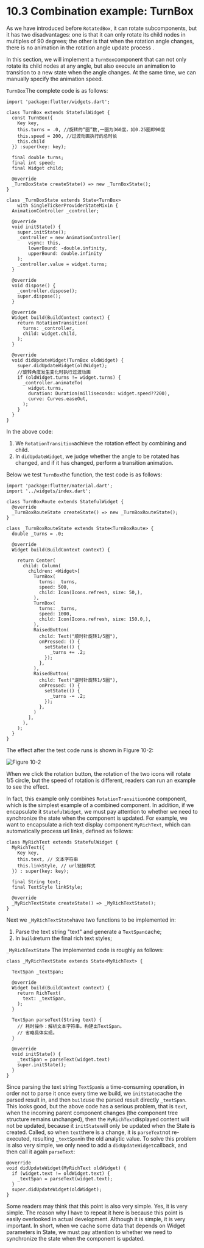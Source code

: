 # 10.3 Combination example: TurnBox

As we have introduced before `RotatedBox`, it can rotate subcomponents, but it has two disadvantages: one is that it can only rotate its child nodes in multiples of 90 degrees; the other is that when the rotation angle changes, there is no animation in the rotation angle update process .

In this section, we will implement a `TurnBox`component that can not only rotate its child nodes at any angle, but also execute an animation to transition to a new state when the angle changes. At the same time, we can manually specify the animation speed.

`TurnBox`The complete code is as follows:

```
import 'package:flutter/widgets.dart';

class TurnBox extends StatefulWidget {
  const TurnBox({
    Key key,
    this.turns = .0, //旋转的“圈”数,一圈为360度，如0.25圈即90度
    this.speed = 200, //过渡动画执行的总时长
    this.child
  }) :super(key: key);

  final double turns;
  final int speed;
  final Widget child;

  @override
  _TurnBoxState createState() => new _TurnBoxState();
}

class _TurnBoxState extends State<TurnBox>
    with SingleTickerProviderStateMixin {
  AnimationController _controller;

  @override
  void initState() {
    super.initState();
    _controller = new AnimationController(
        vsync: this,
        lowerBound: -double.infinity,
        upperBound: double.infinity
    );
    _controller.value = widget.turns;
  }

  @override
  void dispose() {
    _controller.dispose();
    super.dispose();
  }

  @override
  Widget build(BuildContext context) {
    return RotationTransition(
      turns: _controller,
      child: widget.child,
    );
  }

  @override
  void didUpdateWidget(TurnBox oldWidget) {
    super.didUpdateWidget(oldWidget);
    //旋转角度发生变化时执行过渡动画  
    if (oldWidget.turns != widget.turns) {
      _controller.animateTo(
        widget.turns,
        duration: Duration(milliseconds: widget.speed??200),
        curve: Curves.easeOut,
      );
    }
  }
}

```

In the above code:

1.  We `RotationTransition`achieve the rotation effect by combining and child.
2.  In `didUpdateWidget`, we judge whether the angle to be rotated has changed, and if it has changed, perform a transition animation.

Below we test `TurnBox`the function, the test code is as follows:

```
import 'package:flutter/material.dart';
import '../widgets/index.dart';

class TurnBoxRoute extends StatefulWidget {
  @override
  _TurnBoxRouteState createState() => new _TurnBoxRouteState();
}

class _TurnBoxRouteState extends State<TurnBoxRoute> {
  double _turns = .0;

  @override
  Widget build(BuildContext context) {

    return Center(
      child: Column(
        children: <Widget>[
          TurnBox(
            turns: _turns,
            speed: 500,
            child: Icon(Icons.refresh, size: 50,),
          ),
          TurnBox(
            turns: _turns,
            speed: 1000,
            child: Icon(Icons.refresh, size: 150.0,),
          ),
          RaisedButton(
            child: Text("顺时针旋转1/5圈"),
            onPressed: () {
              setState(() {
                _turns += .2;
              });
            },
          ),
          RaisedButton(
            child: Text("逆时针旋转1/5圈"),
            onPressed: () {
              setState(() {
                _turns -= .2;
              });
            },
          )
        ],
      ),
    );
  }
}

```

The effect after the test code runs is shown in Figure 10-2:

![Figure 10-2](https://pcdn.flutterchina.club/imgs/10-2.png)

When we click the rotation button, the rotation of the two icons will rotate 1/5 circle, but the speed of rotation is different, readers can run an example to see the effect.

In fact, this example only combines `RotationTransition`one component, which is the simplest example of a combined component. In addition, if we encapsulate it `StatefulWidget`, we must pay attention to whether we need to synchronize the state when the component is updated. For example, we want to encapsulate a rich text display component `MyRichText`, which can automatically process url links, defined as follows:

```
class MyRichText extends StatefulWidget {
  MyRichText({
    Key key,
    this.text, // 文本字符串
    this.linkStyle, // url链接样式
  }) : super(key: key);

  final String text;
  final TextStyle linkStyle;

  @override
  _MyRichTextState createState() => _MyRichTextState();
}

```

Next we `_MyRichTextState`have two functions to be implemented in:

1.  Parse the text string "text" and generate a `TextSpan`cache;
2.  In `build`return the final rich text styles;

`_MyRichTextState` The implemented code is roughly as follows:

```
class _MyRichTextState extends State<MyRichText> {

  TextSpan _textSpan;

  @override
  Widget build(BuildContext context) {
    return RichText(
      text: _textSpan,
    );
  }

  TextSpan parseText(String text) {
    // 耗时操作：解析文本字符串，构建出TextSpan。
    // 省略具体实现。
  }

  @override
  void initState() {
    _textSpan = parseText(widget.text)
    super.initState();
  }
}

```

Since parsing the text string `TextSpan`is a time-consuming operation, in order not to parse it once every time we build, we `initState`cache the parsed result in, and then `build`use the parsed result directly `_textSpan`. This looks good, but the above code has a serious problem, that is `text`, when the incoming parent component changes (the component tree structure remains unchanged), then the `MyRichText`displayed content will not be updated, because it `initState`will only be updated when the State is created. Called, so when `text`there is a change, it is `parseText`not re-executed, resulting `_textSpan`in the old analytic value. To solve this problem is also very simple, we only need to add a `didUpdateWidget`callback, and then call it again `parseText`:

```
@override
void didUpdateWidget(MyRichText oldWidget) {
  if (widget.text != oldWidget.text) {
    _textSpan = parseText(widget.text);
  }
  super.didUpdateWidget(oldWidget);
}

```

Some readers may think that this point is also very simple. Yes, it is very simple. The reason why I have to repeat it here is because this point is easily overlooked in actual development. Although it is simple, it is very important. In short, when we cache some data that depends on Widget parameters in State, we must pay attention to whether we need to synchronize the state when the component is updated.